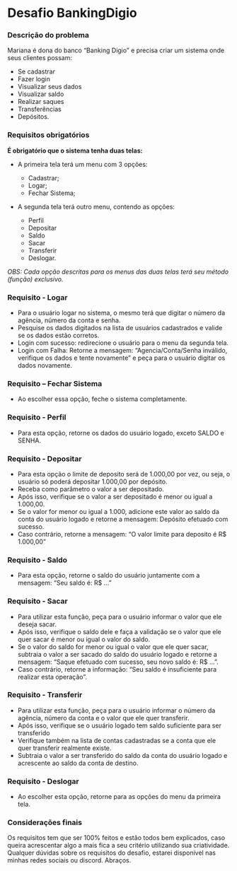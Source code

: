 # Desafio BankingDigio

### Descrição do problema

Mariana é dona do banco “Banking Digio” e precisa criar um sistema onde seus clientes possam:
- Se cadastrar
- Fazer login
- Visualizar seus dados
- Visualizar saldo
- Realizar saques
- Transferências
- Depósitos.

### Requisitos obrigatórios

**É obrigatório que o sistema tenha duas telas:**

  - A primeira tela terá um menu com 3 opções: 
    - Cadastrar; 
    - Logar;
    - Fechar Sistema;
      
- A segunda tela terá outro menu, contendo as opções:
    - Perfil
    - Depositar
    - Saldo
    - Sacar
    - Transferir
    - Deslogar.

*OBS: Cada opção descritas para os menus das duas telas terá seu método (função) exclusivo.*

### Requisito - Logar

- Para o usuário logar no sistema, o mesmo terá que digitar o número da agência, número da conta e senha.
- Pesquise os dados digitados na lista de usuários cadastrados e valide se os dados estão corretos.
- Login com sucesso: redirecione o usuário para o menu da segunda tela.
- Login com Falha: Retorne a mensagem: “Agencia/Conta/Senha inválido, verifique os dados e tente novamente” e peça para o usuário digitar os dados novamente.

### Requisito – Fechar Sistema
- Ao escolher essa opção, feche o sistema completamente.

### Requisito - Perfil
- Para esta opção, retorne os dados do usuário logado, exceto SALDO e SENHA.

### Requisito - Depositar

- Para esta opção o limite de deposito será de 1.000,00 por vez, ou seja, o usuário só poderá depositar 1.000,00 por depósito.
- Receba como parâmetro o valor a ser depositado.
- Após isso, verifique se o valor a ser depositado é menor ou igual a 1.000,00.
- Se o valor for menor ou igual a 1.000, adicione este valor ao saldo da conta do usuário logado e retorne a mensagem: Depósito efetuado com sucesso.
- Caso contrário, retorne a mensagem: “O valor limite para deposito é R$ 1.000,00”

### Requisito - Saldo
- Para esta opção, retorne o saldo do usuário juntamente com a mensagem: “Seu saldo é: R$ ...”

### Requisito - Sacar

- Para utilizar esta função, peça para o usuário informar o valor que ele deseja sacar.
- Após isso, verifique o saldo dele e faça a validação se o valor que ele quer sacar é menor ou igual o valor do saldo.
- Se o valor do saldo for menor ou igual o valor que ele quer sacar, subtraia o valor a ser sacado do saldo do usuário logado e retorne a mensagem: “Saque efetuado com sucesso, seu novo saldo é: R$ ...”.
- Caso contrário, retorne a informação: “Seu saldo é insuficiente para realizar esta operação”.

### Requisito - Transferir

- Para utilizar esta função, peça para o usuário informar o número da agência, número da conta e o valor que ele quer transferir.
- Após isso, verifique se o usuário logado tem saldo suficiente para ser transferido
- Verifique também na lista de contas cadastradas se a conta que ele quer transferir realmente existe.
- Subtraia o valor a ser transferido do saldo da conta do usuário logado e acrescente ao saldo da conta de destino.

### Requisito - Deslogar

- Ao escolher esta opção, retorne para as opções do menu da  primeira tela.

### Considerações finais

Os requisitos tem que ser 100% feitos e estão todos bem explicados, caso queira acrescentar algo a mais fica a seu critério utilizando sua criatividade.
Qualquer dúvidas sobre os requisitos do desafio, estarei disponível nas minhas redes sociais ou discord.
Abraços.
